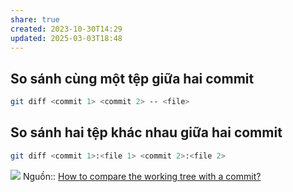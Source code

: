```yaml
---
share: true
created: 2023-10-30T14:29
updated: 2025-03-03T18:48
---
```

## So sánh cùng một tệp giữa hai commit
```bash
git diff <commit 1> <commit 2> -- <file>
```
## So sánh hai tệp khác nhau giữa hai commit
```bash
git diff <commit 1>:<file 1> <commit 2>:<file 2>
```

![](https://i.sstatic.net/GhE7a.png)
Nguồn:: [How to compare the working tree with a commit?](https://stackoverflow.com/a/8452932/3416774)

